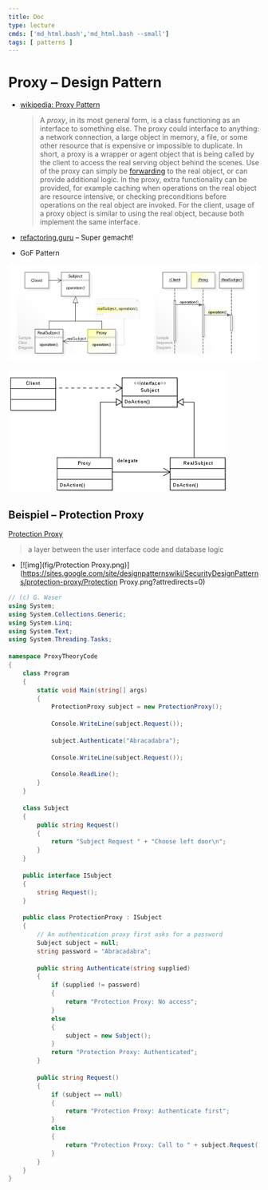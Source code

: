 ```yaml
---
title: Doc
type: lecture
cmds: ['md_html.bash','md_html.bash --small']
tags: [ patterns ]
---
```


# Proxy – Design Pattern

- [wikipedia: Proxy Pattern](https://en.wikipedia.org/wiki/Proxy_pattern) 

  > A *proxy*, in its most general form, is a class functioning as an interface to something else. The proxy could interface to anything: a network connection, a large object in memory, a file, or some other resource that is expensive or impossible to duplicate. In short, a proxy is a wrapper or agent object that is being called by the client to access the real serving object behind the scenes. Use of the proxy can simply be [forwarding](https://en.wikipedia.org/wiki/Forwarding_(object-oriented_programming)) to the real object, or can provide additional logic. In the proxy, extra functionality can be provided, for example caching when operations on the real object are resource intensive, or checking preconditions before operations on the real object are invoked. For the client, usage of a proxy object is similar to using the real object, because both implement the same interface.

- [refactoring.guru](https://refactoring.guru/design-patterns/proxy) – Super gemacht!

- GoF Pattern

![img](fig/W3sDesign_Proxy_Design_Pattern_UML.jpg)

![img](fig/439px-Proxy_pattern_diagram.svg.png)



## Beispiel – Protection Proxy

 [Protection Proxy](https://sites.google.com/site/designpatternswiki/SecurityDesignPatterns/protection-proxy)

> a layer between the user interface code and database logic

- [![img](fig/Protection Proxy.png)](https://sites.google.com/site/designpatternswiki/SecurityDesignPatterns/protection-proxy/Protection Proxy.png?attredirects=0)





```csharp
// (c) G. Waser
using System;
using System.Collections.Generic;
using System.Linq;
using System.Text;
using System.Threading.Tasks;

namespace ProxyTheoryCode
{
    class Program
    {
        static void Main(string[] args)
        {
            ProtectionProxy subject = new ProtectionProxy();

            Console.WriteLine(subject.Request());

            subject.Authenticate("Abracadabra");

            Console.WriteLine(subject.Request());

            Console.ReadLine();
        }
    }

    class Subject
    {
        public string Request()
        {
            return "Subject Request " + "Choose left door\n";
        }
    }

    public interface ISubject
    {
        string Request();
    }

    public class ProtectionProxy : ISubject
    {
        // An authentication proxy first asks for a password
        Subject subject = null;
        string password = "Abracadabra";

        public string Authenticate(string supplied)
        {
            if (supplied != password)
            {
                return "Protection Proxy: No access";
            }
            else
            {
                subject = new Subject();
            }
            return "Protection Proxy: Authenticated";
        }

        public string Request()
        {
            if (subject == null)
            {
                return "Protection Proxy: Authenticate first";
            }
            else
            {
                return "Protection Proxy: Call to " + subject.Request();
            }
        }
    }
}

```

